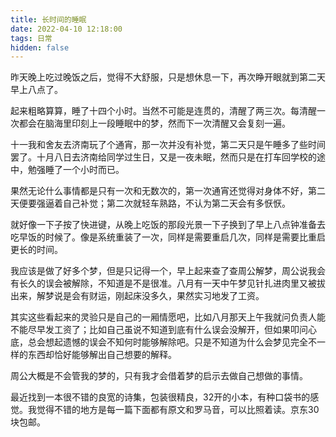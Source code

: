 ```yaml
---
title: 长时间的睡眠
date: 2022-04-10 12:18:00
tags: 日常
hidden: false
---
```

<meta name="referrer" content="no-referrer" />
<!-- more -->

昨天晚上吃过晚饭之后，觉得不大舒服，只是想休息一下，再次睁开眼就到第二天早上八点了。

  

起来粗略算算，睡了十四个小时。当然不可能是连贯的，清醒了两三次。每清醒一次都会在脑海里印刻上一段睡眠中的梦，然而下一次清醒又会复刻一遍。

  

十一我和舍友去济南玩了个通宵，那一次并没有补觉，第二天只是午睡多了些时间罢了。十月八日去济南给同学过生日，又是一夜未眠，然而只是在打车回学校的途中，勉强睡了一个小时而已。

  

果然无论什么事情都是只有一次和无数次的，第一次通宵还觉得对身体不好，第二天便要强逼着自己补觉；第二次就轻车熟路，不认为第二天会有多恹恹。

  

就好像一下子按了快进键，从晚上吃饭的那段光景一下子换到了早上八点钟准备去吃早饭的时候了。像是系统重装了一次，同样是需要重启几次，同样是需要比重启更长的时间。

  

我应该是做了好多个梦，但是只记得一个，早上起来查了查周公解梦，周公说我会有长久的误会被解除，不知道是不是很准。八月有一天中午梦见针扎进肉里又被拔出来，解梦说是会有财运，刚起床没多久，果然实习地发了工资。

  

其实这些看起来的灵验只是自己的一厢情愿吧，比如八月那天上午我就问负责人能不能尽早发工资了；比如自己虽说不知道到底有什么误会没解开，但如果叩问心底，总会想起遗憾的误会不知何时能够解除吧。只是不知道为什么会梦见完全不一样的东西却恰好能够解出自己想要的解释。

  

周公大概是不会管我的梦的，只有我才会借着梦的启示去做自己想做的事情。

  

最近找到一本很不错的良宽的诗集，包装很精良，32开的小本，有种口袋书的感觉。我觉得不错的地方是每一篇下面都有原文和罗马音，可以比照着读。京东30块包邮。

